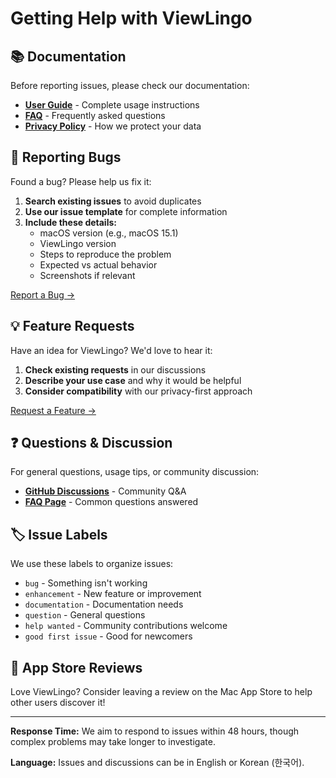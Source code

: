# Getting Help with ViewLingo

## 📚 Documentation

Before reporting issues, please check our documentation:

- **[User Guide](https://puritysb.github.io/ViewLingo/guide)** - Complete usage instructions
- **[FAQ](https://puritysb.github.io/ViewLingo/faq)** - Frequently asked questions
- **[Privacy Policy](https://puritysb.github.io/ViewLingo/privacy)** - How we protect your data

## 🐛 Reporting Bugs

Found a bug? Please help us fix it:

1. **Search existing issues** to avoid duplicates
2. **Use our issue template** for complete information
3. **Include these details:**
   - macOS version (e.g., macOS 15.1)
   - ViewLingo version
   - Steps to reproduce the problem
   - Expected vs actual behavior
   - Screenshots if relevant

[Report a Bug →](https://github.com/puritysb/ViewLingo/issues/new?template=bug_report.md)

## 💡 Feature Requests

Have an idea for ViewLingo? We'd love to hear it:

1. **Check existing requests** in our discussions
2. **Describe your use case** and why it would be helpful
3. **Consider compatibility** with our privacy-first approach

[Request a Feature →](https://github.com/puritysb/ViewLingo/discussions/new?category=ideas)

## ❓ Questions & Discussion

For general questions, usage tips, or community discussion:

- **[GitHub Discussions](https://github.com/puritysb/ViewLingo/discussions)** - Community Q&A
- **[FAQ Page](https://puritysb.github.io/ViewLingo/faq)** - Common questions answered

## 🏷️ Issue Labels

We use these labels to organize issues:

- `bug` - Something isn't working
- `enhancement` - New feature or improvement
- `documentation` - Documentation needs
- `question` - General questions
- `help wanted` - Community contributions welcome
- `good first issue` - Good for newcomers

## 📱 App Store Reviews

Love ViewLingo? Consider leaving a review on the Mac App Store to help other users discover it!

---

**Response Time:** We aim to respond to issues within 48 hours, though complex problems may take longer to investigate.

**Language:** Issues and discussions can be in English or Korean (한국어).
